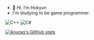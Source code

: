 - 👋 Hi, I’m Hokyun  
- I'm studying to be game programmer.

![C++](https://img.shields.io/badge/C++-%2300599C?style=for-the-badge&logo=Cplusplus&logoColor=white) ![C#](https://img.shields.io/badge/C%23-%23239120?style=for-the-badge&logo=Csharp&logoColor=white)

[![Anurag's GitHub stats](https://github-readme-stats.vercel.app/api?username=H0kyun&&show_icons=true&theme=default)](https://github.com/H0Kyun)  

